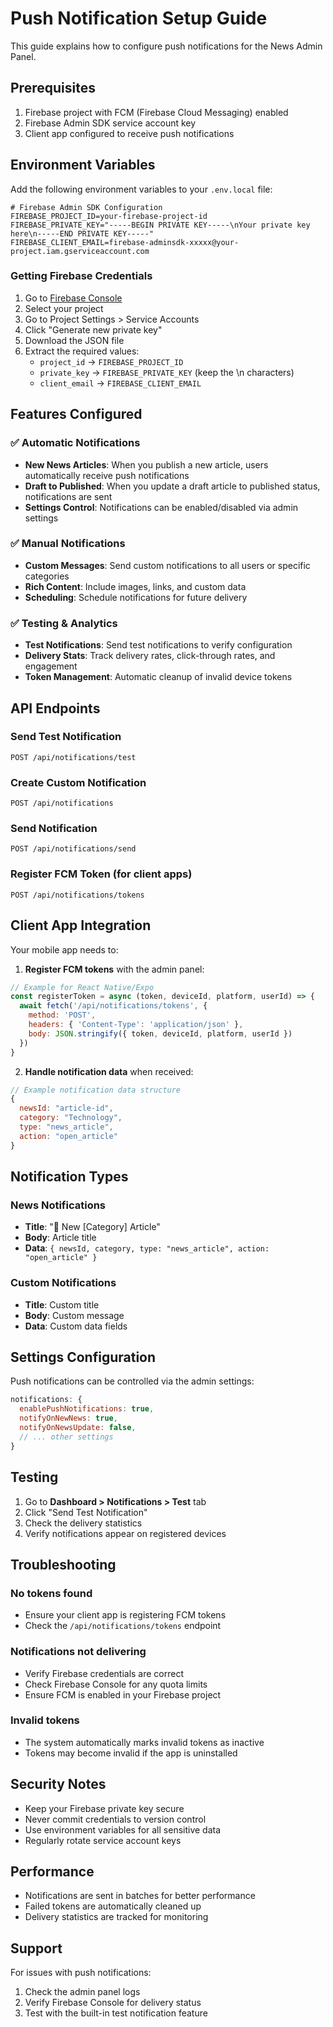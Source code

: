 # Push Notification Setup Guide

This guide explains how to configure push notifications for the News Admin Panel.

## Prerequisites

1. Firebase project with FCM (Firebase Cloud Messaging) enabled
2. Firebase Admin SDK service account key
3. Client app configured to receive push notifications

## Environment Variables

Add the following environment variables to your `.env.local` file:

```env
# Firebase Admin SDK Configuration
FIREBASE_PROJECT_ID=your-firebase-project-id
FIREBASE_PRIVATE_KEY="-----BEGIN PRIVATE KEY-----\nYour private key here\n-----END PRIVATE KEY-----"
FIREBASE_CLIENT_EMAIL=firebase-adminsdk-xxxxx@your-project.iam.gserviceaccount.com
```

### Getting Firebase Credentials

1. Go to [Firebase Console](https://console.firebase.google.com/)
2. Select your project
3. Go to Project Settings > Service Accounts
4. Click "Generate new private key"
5. Download the JSON file
6. Extract the required values:
   - `project_id` → `FIREBASE_PROJECT_ID`
   - `private_key` → `FIREBASE_PRIVATE_KEY` (keep the \n characters)
   - `client_email` → `FIREBASE_CLIENT_EMAIL`

## Features Configured

### ✅ Automatic Notifications
- **New News Articles**: When you publish a new article, users automatically receive push notifications
- **Draft to Published**: When you update a draft article to published status, notifications are sent
- **Settings Control**: Notifications can be enabled/disabled via admin settings

### ✅ Manual Notifications
- **Custom Messages**: Send custom notifications to all users or specific categories
- **Rich Content**: Include images, links, and custom data
- **Scheduling**: Schedule notifications for future delivery

### ✅ Testing & Analytics
- **Test Notifications**: Send test notifications to verify configuration
- **Delivery Stats**: Track delivery rates, click-through rates, and engagement
- **Token Management**: Automatic cleanup of invalid device tokens

## API Endpoints

### Send Test Notification
```
POST /api/notifications/test
```

### Create Custom Notification
```
POST /api/notifications
```

### Send Notification
```
POST /api/notifications/send
```

### Register FCM Token (for client apps)
```
POST /api/notifications/tokens
```

## Client App Integration

Your mobile app needs to:

1. **Register FCM tokens** with the admin panel:
```javascript
// Example for React Native/Expo
const registerToken = async (token, deviceId, platform, userId) => {
  await fetch('/api/notifications/tokens', {
    method: 'POST',
    headers: { 'Content-Type': 'application/json' },
    body: JSON.stringify({ token, deviceId, platform, userId })
  })
}
```

2. **Handle notification data** when received:
```javascript
// Example notification data structure
{
  newsId: "article-id",
  category: "Technology",
  type: "news_article",
  action: "open_article"
}
```

## Notification Types

### News Notifications
- **Title**: "📰 New [Category] Article"
- **Body**: Article title
- **Data**: `{ newsId, category, type: "news_article", action: "open_article" }`

### Custom Notifications
- **Title**: Custom title
- **Body**: Custom message
- **Data**: Custom data fields

## Settings Configuration

Push notifications can be controlled via the admin settings:

```javascript
notifications: {
  enablePushNotifications: true,
  notifyOnNewNews: true,
  notifyOnNewsUpdate: false,
  // ... other settings
}
```

## Testing

1. Go to **Dashboard > Notifications > Test** tab
2. Click "Send Test Notification"
3. Check the delivery statistics
4. Verify notifications appear on registered devices

## Troubleshooting

### No tokens found
- Ensure your client app is registering FCM tokens
- Check the `/api/notifications/tokens` endpoint

### Notifications not delivering
- Verify Firebase credentials are correct
- Check Firebase Console for any quota limits
- Ensure FCM is enabled in your Firebase project

### Invalid tokens
- The system automatically marks invalid tokens as inactive
- Tokens may become invalid if the app is uninstalled

## Security Notes

- Keep your Firebase private key secure
- Never commit credentials to version control
- Use environment variables for all sensitive data
- Regularly rotate service account keys

## Performance

- Notifications are sent in batches for better performance
- Failed tokens are automatically cleaned up
- Delivery statistics are tracked for monitoring

## Support

For issues with push notifications:
1. Check the admin panel logs
2. Verify Firebase Console for delivery status
3. Test with the built-in test notification feature
